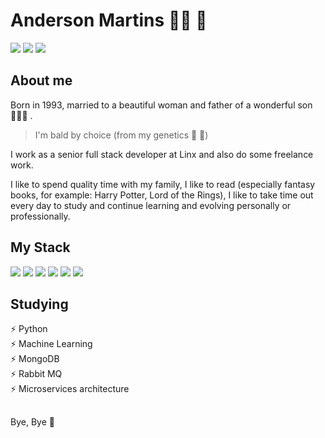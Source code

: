 # **Anderson Martins** :man_technologist: :love_you_gesture:
<div>
  <a href="https://github.com/betamartins" target="_blank"><img loading="lazy" src="https://img.shields.io/badge/GitHub-100000?style=flat-square&logo=github&logoColor=white" target="_blank"></a>
  <a href="https://www.linkedin.com/in/anderson-beta-martins/" target="_blank"><img loading="lazy" src="https://img.shields.io/badge/LinkedIn-0077B5?style=flat-square&logo=linkedin&logoColor=white" target="_blank"></a>
  <a href="https://www.instagram.com/andersonbetamartins/" target="_blank"><img loading="lazy" src="https://img.shields.io/badge/Instagram-E4405F?style=flat-square&logo=instagram&logoColor=white" target="_blank"></a>
</div>

## About me
Born in 1993, married to a beautiful woman and father of a wonderful son :family_man_woman_boy: .

> I'm bald by choice (from my genetics :rofl: :rofl:)

I work as a senior full stack developer at Linx and also do some freelance work.

I like to spend quality time with my family, I like to read (especially fantasy books, for example: Harry Potter, Lord of the Rings), I like to take time out every day to study and continue learning and evolving personally or professionally.

## My Stack
<div>
  <img loading="lazy" src="https://img.shields.io/badge/Java-ED8B00?style=for-the-badge&logo=openjdk&logoColor=white">
  <img loading="lazy" src="https://img.shields.io/badge/Spring_Boot-F2F4F9?style=for-the-badge&logo=spring-boot">
  <img loading="lazy" src="https://img.shields.io/badge/Angular-DD0031?style=for-the-badge&logo=angular&logoColor=white">
  <img loading="lazy" src="https://img.shields.io/badge/Microsoft%20SQL%20Server-CC2927?style=for-the-badge&logo=microsoft%20sql%20server&logoColor=white">
  <img loading="lazy" src="https://img.shields.io/badge/MariaDB-003545?style=for-the-badge&logo=mariadb&logoColor=white">
  <img loading="lazy" src="https://img.shields.io/badge/Docker-2CA5E0?style=for-the-badge&logo=docker&logoColor=white">
</div>

## Studying
:zap: Python  
:zap: Machine Learning  
:zap: MongoDB  
:zap: Rabbit MQ  
:zap: Microservices architecture  

##
Bye, Bye :wave:
